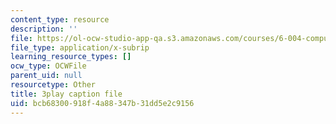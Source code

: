 ```yaml
---
content_type: resource
description: ''
file: https://ol-ocw-studio-app-qa.s3.amazonaws.com/courses/6-004-computation-structures-spring-2017/bcb68300918f4a88347b31dd5e2c9156_3eQh_W8YF_g.srt
file_type: application/x-subrip
learning_resource_types: []
ocw_type: OCWFile
parent_uid: null
resourcetype: Other
title: 3play caption file
uid: bcb68300-918f-4a88-347b-31dd5e2c9156
---
```

